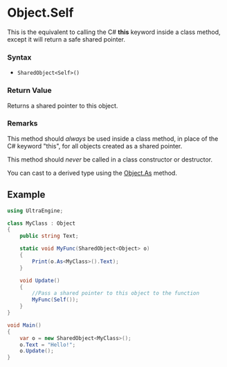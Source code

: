 # Object.Self
This is the equivalent to calling the C# **this** keyword inside a class method, except it will return a safe shared pointer.

### Syntax
- `SharedObject<Self>()`

### Return Value
Returns a shared pointer to this object.

### Remarks
This method should *always* be used inside a class method, in place of the C# keyword "this", for all objects created as a shared pointer.

This method should *never* be called in a class constructor or destructor.

You can cast to a derived type using the [Object.As](Object_As.md) method.

## Example ##

```csharp
using UltraEngine;

class MyClass : Object
{
    public string Text;

    static void MyFunc(SharedObject<Object> o)
    {
        Print(o.As<MyClass>().Text);
    }

    void Update()
    {
        //Pass a shared pointer to this object to the function
        MyFunc(Self());
    }
}

void Main()
{
    var o = new SharedObject<MyClass>();
    o.Text = "Hello!";
    o.Update();
}
```